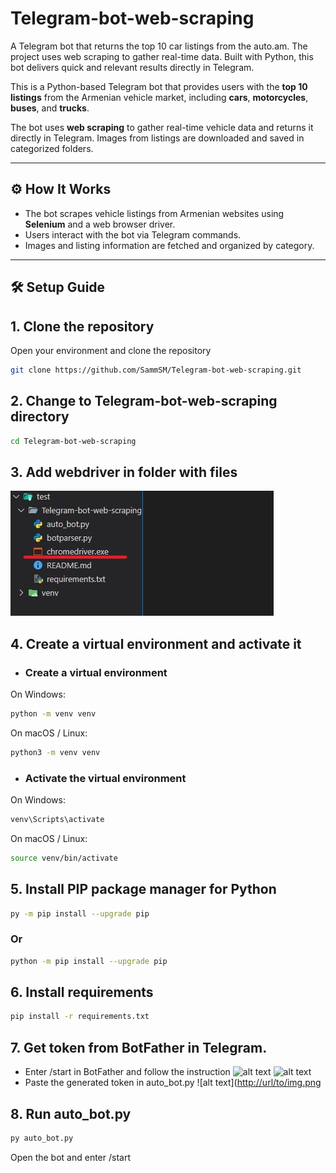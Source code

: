# Telegram-bot-web-scraping
A Telegram bot that returns the top 10 car listings from the auto.am. The project uses web scraping to gather real-time data. Built with Python, this bot delivers quick and relevant results directly in Telegram.

This is a Python-based Telegram bot that provides users with the **top 10 listings** from the Armenian vehicle market, including **cars**, **motorcycles**, **buses**, and **trucks**.

The bot uses **web scraping** to gather real-time vehicle data and returns it directly in Telegram. Images from listings are downloaded and saved in categorized folders.

---

## ⚙️ How It Works

- The bot scrapes vehicle listings from Armenian websites using **Selenium** and a web browser driver.
- Users interact with the bot via Telegram commands.
- Images and listing information are fetched and organized by category.

---

## 🛠️ Setup Guide

## 1. Clone the repository
Open your environment and clone the repository
```bash
git clone https://github.com/SammSM/Telegram-bot-web-scraping.git
```
## 2. Change to Telegram-bot-web-scraping directory
```bash
cd Telegram-bot-web-scraping
```
## 3. Add webdriver in folder with files
  ![alt text](https://github.com/SammSM/Telegram-bot-web-scraping/blob/main/chromedriver.JPG?raw=true)
## 4. Create a virtual environment and activate it

- ### Create a virtual environment
On Windows:
```bash
python -m venv venv
```
On macOS / Linux:
```bash
python3 -m venv venv
```
- ### Activate the virtual environment
On Windows:
```bash
venv\Scripts\activate
```
On macOS / Linux:
```bash
source venv/bin/activate
```

## 5. Install PIP package manager for Python
```bash
py -m pip install --upgrade pip
```
### Or
```bash
python -m pip install --upgrade pip
```

## 6. Install requirements
```bash
pip install -r requirements.txt
```

## 7. Get token from BotFather in Telegram.
- Enter /start in BotFather and follow the instruction
![alt text]([http://url/to/img.png](https://github.com/SammSM/Telegram-bot-web-scraping/blob/main/bot.JPG?raw=true))
![alt text]([[http://url/to/img.png](https://github.com/SammSM/Telegram-bot-web-scraping/blob/main/bot.JPG?raw=true)](https://github.com/SammSM/Telegram-bot-web-scraping/blob/main/bot2.JPG?raw=true))
- Paste the generated token in auto_bot.py
![alt text]([http://url/to/img.png]([https://github.com/SammSM/Telegram-bot-web-scraping/blob/main/bot2.JPG?raw=true](https://github.com/SammSM/Telegram-bot-web-scraping/blob/main/token.JPG?raw=true))

## 8. Run auto_bot.py
```bash
py auto_bot.py
```
Open the bot and enter /start
